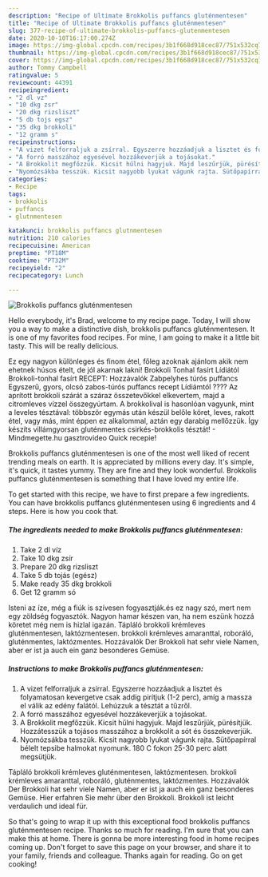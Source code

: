 ```yaml
---
description: "Recipe of Ultimate Brokkolis puffancs gluténmentesen"
title: "Recipe of Ultimate Brokkolis puffancs gluténmentesen"
slug: 377-recipe-of-ultimate-brokkolis-puffancs-glutenmentesen
date: 2020-10-10T16:17:00.274Z
image: https://img-global.cpcdn.com/recipes/3b1f668d918cec87/751x532cq70/brokkolis-puffancs-glutenmentesen-recept-foto.jpg
thumbnail: https://img-global.cpcdn.com/recipes/3b1f668d918cec87/751x532cq70/brokkolis-puffancs-glutenmentesen-recept-foto.jpg
cover: https://img-global.cpcdn.com/recipes/3b1f668d918cec87/751x532cq70/brokkolis-puffancs-glutenmentesen-recept-foto.jpg
author: Tommy Campbell
ratingvalue: 5
reviewcount: 44391
recipeingredient:
- "2 dl vz"
- "10 dkg zsr"
- "20 dkg rizsliszt"
- "5 db tojs egsz"
- "35 dkg brokkoli"
- "12 gramm s"
recipeinstructions:
- "A vizet felforraljuk a zsírral. Egyszerre hozzáadjuk a lisztet és folyamatosan kevergetve csak addig pirítjuk (1-2 perc), amíg a massza el válik az edény falától. Lehúzzuk a tésztát a tűzről."
- "A forró masszához egyesével hozzákeverjük a tojásokat."
- "A Brokkolit megfőzzük. Kicsit hűlni hagyjuk. Majd leszűrjük, pürésítjük. Hozzátesszük a tojásos masszához a brokkolit a sót és összekeverjük."
- "Nyomózsákba tesszük. Kicsit nagyobb lyukat vágunk rajta. Sütőpapírral bélelt tepsibe halmokat nyomunk. 180 C fokon 25-30 perc alatt megsütjük."
categories:
- Recipe
tags:
- brokkolis
- puffancs
- glutnmentesen

katakunci: brokkolis puffancs glutnmentesen 
nutrition: 210 calories
recipecuisine: American
preptime: "PT18M"
cooktime: "PT32M"
recipeyield: "2"
recipecategory: Lunch

---
```



![Brokkolis puffancs gluténmentesen](https://img-global.cpcdn.com/recipes/3b1f668d918cec87/751x532cq70/brokkolis-puffancs-glutenmentesen-recept-foto.jpg)

Hello everybody, it's Brad, welcome to my recipe page. Today, I will show you a way to make a distinctive dish, brokkolis puffancs gluténmentesen. It is one of my favorites food recipes. For mine, I am going to make it a little bit tasty. This will be really delicious.

Ez egy nagyon különleges és finom étel, főleg azoknak ajánlom akik nem ehetnek húsos ételt, de jól akarnak lakni! Brokkoli Tonhal fasírt Lídiától Brokkoli-tonhal fasírt RECEPT: Hozzávalók Zabpelyhes túrós puffancs Egyszerű, gyors, olcsó zabos-túrós puffancs recept Lídiámtól ???? Az aprított brokkoli szárát a száraz összetevőkkel elkevertem, majd a citromleves vízzel összegyúrtam. A brokkolival is hasonlóan vagyunk, mint a leveles tésztával: többször egymás után készül belőle köret, leves, rakott étel, vagy más, mint éppen ez alkalommal, aztán egy darabig mellőzzük. Így készíts villámgyorsan gluténmentes csirkés-brokkolis tésztát! - Mindmegette.hu gasztrovideo Quick recepie!

Brokkolis puffancs gluténmentesen is one of the most well liked of recent trending meals on earth. It is appreciated by millions every day. It's simple, it's quick, it tastes yummy. They are fine and they look wonderful. Brokkolis puffancs gluténmentesen is something that I have loved my entire life.


To get started with this recipe, we have to first prepare a few ingredients. You can have brokkolis puffancs gluténmentesen using 6 ingredients and 4 steps. Here is how you cook that.

<!--inarticleads1-->

##### The ingredients needed to make Brokkolis puffancs gluténmentesen:

1. Take 2 dl víz
1. Take 10 dkg zsír
1. Prepare 20 dkg rizsliszt
1. Take 5 db tojás (egész)
1. Make ready 35 dkg brokkoli
1. Get 12 gramm só


Isteni az íze, még a fiúk is szívesen fogyasztják.és ez nagy szó, mert nem egy zöldség fogyasztók. Nagyon hamar készen van, ha nem eszünk hozzá köretet még nem is hizlal igazán. Tápláló brokkoli krémleves gluténmentesen, laktózmentesen. brokkoli krémleves amaranttal, roboráló, gluténmentes, laktózmentes. Hozzávalók Der Brokkoli hat sehr viele Namen, aber er ist ja auch ein ganz besonderes Gemüse. 

<!--inarticleads2-->

##### Instructions to make Brokkolis puffancs gluténmentesen:

1. A vizet felforraljuk a zsírral. Egyszerre hozzáadjuk a lisztet és folyamatosan kevergetve csak addig pirítjuk (1-2 perc), amíg a massza el válik az edény falától. Lehúzzuk a tésztát a tűzről.
1. A forró masszához egyesével hozzákeverjük a tojásokat.
1. A Brokkolit megfőzzük. Kicsit hűlni hagyjuk. Majd leszűrjük, pürésítjük. Hozzátesszük a tojásos masszához a brokkolit a sót és összekeverjük.
1. Nyomózsákba tesszük. Kicsit nagyobb lyukat vágunk rajta. Sütőpapírral bélelt tepsibe halmokat nyomunk. 180 C fokon 25-30 perc alatt megsütjük.


Tápláló brokkoli krémleves gluténmentesen, laktózmentesen. brokkoli krémleves amaranttal, roboráló, gluténmentes, laktózmentes. Hozzávalók Der Brokkoli hat sehr viele Namen, aber er ist ja auch ein ganz besonderes Gemüse. Hier erfahren Sie mehr über den Brokkoli. Brokkoli ist leicht verdaulich und ideal für. 

So that's going to wrap it up with this exceptional food brokkolis puffancs gluténmentesen recipe. Thanks so much for reading. I'm sure that you can make this at home. There is gonna be more interesting food in home recipes coming up. Don't forget to save this page on your browser, and share it to your family, friends and colleague. Thanks again for reading. Go on get cooking!
